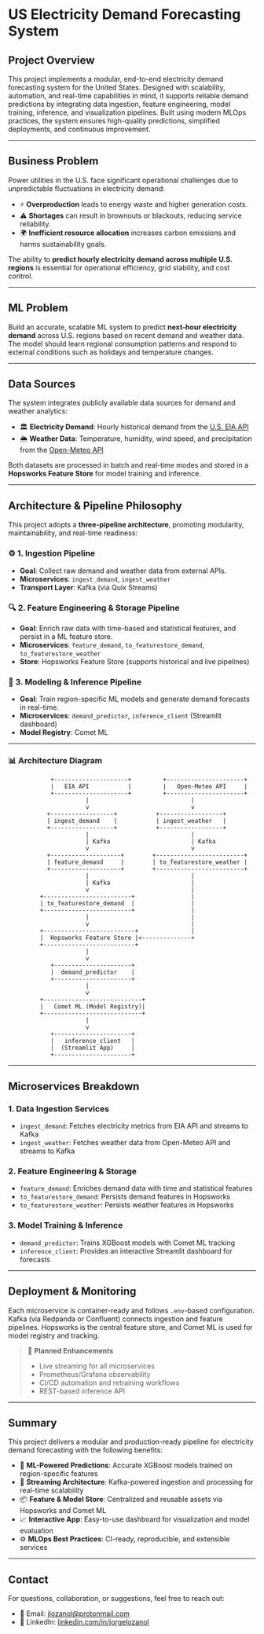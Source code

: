 # US Electricity Demand Forecasting System

## Project Overview

This project implements a modular, end-to-end electricity demand forecasting system for the United States. Designed with scalability, automation, and real-time capabilities in mind, it supports reliable demand predictions by integrating data ingestion, feature engineering, model training, inference, and visualization pipelines. Built using modern MLOps practices, the system ensures high-quality predictions, simplified deployments, and continuous improvement.

---

## Business Problem

Power utilities in the U.S. face significant operational challenges due to unpredictable fluctuations in electricity demand:

- ⚡ **Overproduction** leads to energy waste and higher generation costs.  
- ⚠️ **Shortages** can result in brownouts or blackouts, reducing service reliability.  
- 🌍 **Inefficient resource allocation** increases carbon emissions and harms sustainability goals.

The ability to **predict hourly electricity demand across multiple U.S. regions** is essential for operational efficiency, grid stability, and cost control.

---

## ML Problem

Build an accurate, scalable ML system to predict **next-hour electricity demand** across U.S. regions based on recent demand and weather data. The model should learn regional consumption patterns and respond to external conditions such as holidays and temperature changes.

---

## Data Sources

The system integrates publicly available data sources for demand and weather analytics:

- 🏛 **Electricity Demand**: Hourly historical demand from the [U.S. EIA API](https://www.eia.gov/opendata/)  
- 🌦 **Weather Data**: Temperature, humidity, wind speed, and precipitation from the [Open-Meteo API](https://open-meteo.com/)

Both datasets are processed in batch and real-time modes and stored in a **Hopsworks Feature Store** for model training and inference.

---

## Architecture & Pipeline Philosophy

This project adopts a **three-pipeline architecture**, promoting modularity, maintainability, and real-time readiness:

### ⚙️ 1. Ingestion Pipeline  
- **Goal**: Collect raw demand and weather data from external APIs.
- **Microservices**: `ingest_demand`, `ingest_weather`
- **Transport Layer**: Kafka (via Quix Streams)

### 🔍 2. Feature Engineering & Storage Pipeline  
- **Goal**: Enrich raw data with time-based and statistical features, and persist in a ML feature store.
- **Microservices**: `feature_demand`, `to_featurestore_demand`, `to_featurestore_weather`
- **Store**: Hopsworks Feature Store (supports historical and live pipelines)

### 🧠 3. Modeling & Inference Pipeline  
- **Goal**: Train region-specific ML models and generate demand forecasts in real-time.
- **Microservices**: `demand_predictor`, `inference_client` (Streamlit dashboard)
- **Model Registry**: Comet ML

---

### 📊 Architecture Diagram

```plaintext
            +---------------------+         +----------------------+
            |   EIA API           |         |   Open-Meteo API     |
            +---------------------+         +----------------------+
                      |                             |
                      v                             v
           +------------------+           +------------------+
           | ingest_demand    |           | ingest_weather   |
           +------------------+           +------------------+
                      |                             |
                      | Kafka                       | Kafka
                      v                             v
           +--------------------+        +-------------------------+
           | feature_demand     |        | to_featurestore_weather |
           +--------------------+        +-------------------------+
                      |                             |
                      | Kafka                       |
                      v                             |
         +-------------------------+                |
         | to_featurestore_demand  |                |
         +-------------------------+                |
                      |                             |
                      v                             |
         +--------------------------+               |
         |  Hopsworks Feature Store |<--------------+
         +--------------------------+
                      |
                      v
            +----------------------+
            |  demand_predictor    |
            +----------------------+
                      |
                      v
         +----------------------------+
         |   Comet ML (Model Registry)|
         +----------------------------+
                      |
                      v
            +----------------------+
            |   inference_client   |
            |  (Streamlit App)     |
            +----------------------+
```

---

## Microservices Breakdown

### 1. Data Ingestion Services

- `ingest_demand`: Fetches electricity metrics from EIA API and streams to Kafka  
- `ingest_weather`: Fetches weather data from Open-Meteo API and streams to Kafka

### 2. Feature Engineering & Storage

- `feature_demand`: Enriches demand data with time and statistical features  
- `to_featurestore_demand`: Persists demand features in Hopsworks  
- `to_featurestore_weather`: Persists weather features in Hopsworks

### 3. Model Training & Inference

- `demand_predictor`: Trains XGBoost models with Comet ML tracking  
- `inference_client`: Provides an interactive Streamlit dashboard for forecasts

---

## Deployment & Monitoring

Each microservice is container-ready and follows `.env`-based configuration. Kafka (via Redpanda or Confluent) connects ingestion and feature pipelines. Hopsworks is the central feature store, and Comet ML is used for model registry and tracking.

> 🔧 **Planned Enhancements**  
> - Live streaming for all microservices  
> - Prometheus/Grafana observability  
> - CI/CD automation and retraining workflows  
> - REST-based inference API

---

## Summary

This project delivers a modular and production-ready pipeline for electricity demand forecasting with the following benefits:

- 🧠 **ML-Powered Predictions**: Accurate XGBoost models trained on region-specific features  
- 🔁 **Streaming Architecture**: Kafka-powered ingestion and processing for real-time scalability  
- 📦 **Feature & Model Store**: Centralized and reusable assets via Hopsworks and Comet ML  
- 📈 **Interactive App**: Easy-to-use dashboard for visualization and model evaluation  
- ⚙️ **MLOps Best Practices**: CI-ready, reproducible, and extensible services  

---

## Contact

For questions, collaboration, or suggestions, feel free to reach out:

- 📧 Email: [jlozanol@protonmail.com](mailto:jlozanol@protonmail.com)  
- 🔗 LinkedIn: [linkedin.com/in/jorgelozanol](https://www.linkedin.com/in/jorgelozanol)
